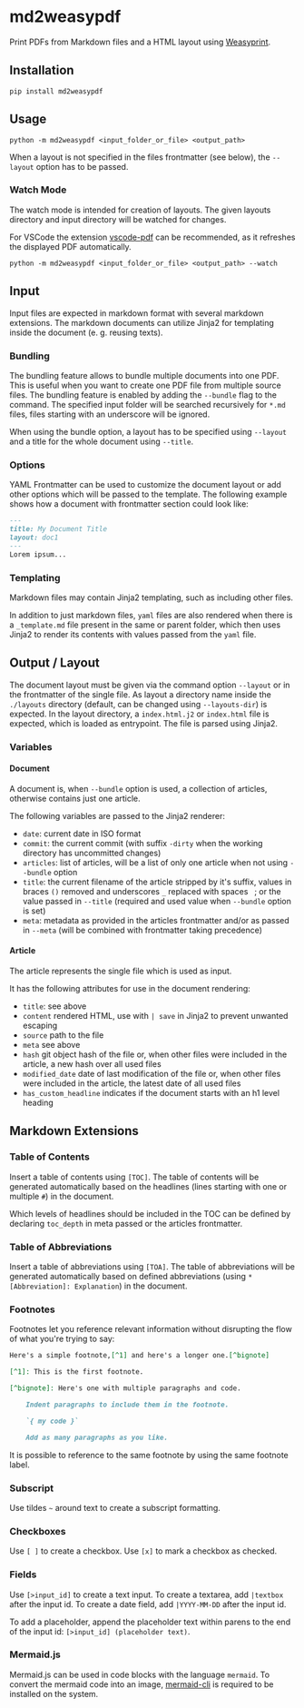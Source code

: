 # md2weasypdf

Print PDFs from Markdown files and a HTML layout using [Weasyprint](https://weasyprint.org/).

## Installation

```shell
pip install md2weasypdf
```

## Usage

```shell
python -m md2weasypdf <input_folder_or_file> <output_path>
```

When a layout is not specified in the files frontmatter (see below), the `--layout` option has to be passed.

### Watch Mode

The watch mode is intended for creation of layouts. The given layouts directory and input directory will be watched for changes.

For VSCode the extension [vscode-pdf](https://marketplace.visualstudio.com/items?itemName=tomoki1207.pdf) can be recommended, as it refreshes the displayed PDF automatically.

```shell
python -m md2weasypdf <input_folder_or_file> <output_path> --watch
```

## Input

Input files are expected in markdown format with several markdown extensions. The markdown documents can utilize Jinja2 for templating inside the document (e. g. reusing texts).

### Bundling

The bundling feature allows to bundle multiple documents into one PDF. This is useful when you want to create one PDF file from multiple source files. The bundling feature is enabled by adding the `--bundle` flag to the command. The specified input folder will be searched recursively for `*.md` files, files starting with an underscore will be ignored.

When using the bundle option, a layout has to be specified using `--layout` and a title for the whole document using `--title`.

### Options

YAML Frontmatter can be used to customize the document layout or add other options which will be passed to the template. The following example shows how a document with frontmatter section could look like:

```md
---
title: My Document Title
layout: doc1
---
Lorem ipsum...
```

### Templating

Markdown files may contain Jinja2 templating, such as including other files.

In addition to just markdown files, `yaml` files are also rendered when there is a `_template.md` file present in the same or parent folder, which then uses Jinja2 to render its contents with values passed from the `yaml` file.

## Output / Layout

The document layout must be given via the command option `--layout` or in the frontmatter of the single file. As layout a directory name inside the `./layouts` directory (default, can be changed using `--layouts-dir`) is expected. In the layout directory, a `index.html.j2` or `index.html` file is expected, which is loaded as entrypoint. The file is parsed using Jinja2.

### Variables

#### Document

A document is, when `--bundle` option is used, a collection of articles, otherwise contains just one article.

The following variables are passed to the Jinja2 renderer:

- `date`: current date in ISO format
- `commit`: the current commit (with suffix `-dirty` when the working directory has uncommitted changes)
- `articles`: list of articles, will be a list of only one article when not using `--bundle` option
- `title`: the current filename of the article stripped by it's suffix, values in braces `()` removed and underscores `_` replaced with spaces ` `; or the value passed in `--title` (required and used value when `--bundle` option is set)
- `meta`: metadata as provided in the articles frontmatter and/or as passed in `--meta` (will be combined with frontmatter taking precedence)

#### Article

The article represents the single file which is used as input.

It has the following attributes for use in the document rendering:

- `title`: see above
- `content` rendered HTML, use with `| save` in Jinja2 to prevent unwanted escaping
- `source` path to the file
- `meta` see above
- `hash` git object hash of the file or, when other files were included in the article, a new hash over all used files
- `modified_date` date of last modification of the file or, when other files were included in the article, the latest date of all used files
- `has_custom_headline` indicates if the document starts with an h1 level heading

## Markdown Extensions

### Table of Contents

Insert a table of contents using `[TOC]`. The table of contents will be generated automatically based on the headlines (lines starting with one or multiple `#`) in the document.

Which levels of headlines should be included in the TOC can be defined by declaring `toc_depth` in meta passed or the articles frontmatter.

### Table of Abbreviations

Insert a table of abbreviations using `[TOA]`. The table of abbreviations will be generated automatically based on defined abbreviations (using `*[Abbreviation]: Explanation`) in the document.

### Footnotes

Footnotes let you reference relevant information without disrupting the flow of what you're trying to say:

```md
Here's a simple footnote,[^1] and here's a longer one.[^bignote]

[^1]: This is the first footnote.

[^bignote]: Here's one with multiple paragraphs and code.

    Indent paragraphs to include them in the footnote.

    `{ my code }`

    Add as many paragraphs as you like.
```

It is possible to reference to the same footnote by using the same footnote label.

### Subscript

Use tildes `~` around text to create a subscript formatting.

### Checkboxes

Use `[ ]` to create a checkbox. Use `[x]` to mark a checkbox as checked.

### Fields

Use `[>input_id]` to create a text input. To create a textarea, add `|textbox` after the input id. To create a date field, add `|YYYY-MM-DD` after the input id.

To add a placeholder, append the placeholder text within parens to the end of the input id: `[>input_id] (placeholder text)`.

### Mermaid.js

Mermaid.js can be used in code blocks with the language `mermaid`. To convert the mermaid code into an image, [mermaid-cli](https://github.com/mermaid-js/mermaid-cli) is required to be installed on the system.
